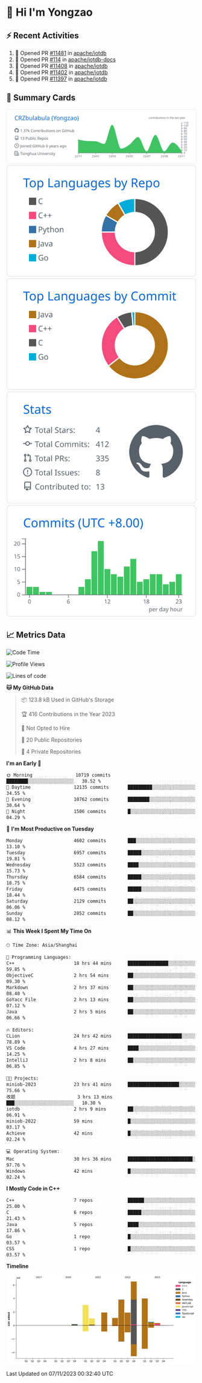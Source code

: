 # 👋 Hi I'm Yongzao

## ⚡ Recent Activities
<!--START_SECTION:activity-->
1. 💪 Opened PR [#11481](https://github.com/apache/iotdb/pull/11481) in [apache/iotdb](https://github.com/apache/iotdb)
2. 💪 Opened PR [#114](https://github.com/apache/iotdb-docs/pull/114) in [apache/iotdb-docs](https://github.com/apache/iotdb-docs)
3. 💪 Opened PR [#11408](https://github.com/apache/iotdb/pull/11408) in [apache/iotdb](https://github.com/apache/iotdb)
4. 💪 Opened PR [#11402](https://github.com/apache/iotdb/pull/11402) in [apache/iotdb](https://github.com/apache/iotdb)
5. 💪 Opened PR [#11397](https://github.com/apache/iotdb/pull/11397) in [apache/iotdb](https://github.com/apache/iotdb)
<!--END_SECTION:activity-->

## 🎑 Summary Cards

[![](https://raw.githubusercontent.com/CRZbulabula/CRZbulabula/main/profile-summary-card-output/github/0-profile-details.svg)](https://github.com/vn7n24fzkq/github-profile-summary-cards)
[![](https://raw.githubusercontent.com/CRZbulabula/CRZbulabula/main/profile-summary-card-output/github/1-repos-per-language.svg)](https://github.com/vn7n24fzkq/github-profile-summary-cards) [![](https://raw.githubusercontent.com/CRZbulabula/CRZbulabula/main/profile-summary-card-output/github/2-most-commit-language.svg)](https://github.com/vn7n24fzkq/github-profile-summary-cards)
[![](https://raw.githubusercontent.com/CRZbulabula/CRZbulabula/main/profile-summary-card-output/github/3-stats.svg)](https://github.com/vn7n24fzkq/github-profile-summary-cards) [![](https://raw.githubusercontent.com/CRZbulabula/CRZbulabula/main/profile-summary-card-output/github/4-productive-time.svg)](https://github.com/vn7n24fzkq/github-profile-summary-cards)

## 📈 Metrics Data

<!--START_SECTION:waka-->
![Code Time](http://img.shields.io/badge/Code%20Time-444%20hrs%2044%20mins-blue)

![Profile Views](http://img.shields.io/badge/Profile%20Views-1-blue)

![Lines of code](https://img.shields.io/badge/From%20Hello%20World%20I%27ve%20Written-24.3%20million%20lines%20of%20code-blue)

**🐱 My GitHub Data** 

> 📦 123.8 kB Used in GitHub's Storage 
 > 
> 🏆 416 Contributions in the Year 2023
 > 
> 🚫 Not Opted to Hire
 > 
> 📜 20 Public Repositories 
 > 
> 🔑 4 Private Repositories 
 > 
**I'm an Early 🐤** 

```text
🌞 Morning                10719 commits       ████████░░░░░░░░░░░░░░░░░   30.52 % 
🌆 Daytime                12135 commits       █████████░░░░░░░░░░░░░░░░   34.55 % 
🌃 Evening                10762 commits       ████████░░░░░░░░░░░░░░░░░   30.64 % 
🌙 Night                  1506 commits        █░░░░░░░░░░░░░░░░░░░░░░░░   04.29 % 
```
📅 **I'm Most Productive on Tuesday** 

```text
Monday                   4602 commits        ███░░░░░░░░░░░░░░░░░░░░░░   13.10 % 
Tuesday                  6957 commits        █████░░░░░░░░░░░░░░░░░░░░   19.81 % 
Wednesday                5523 commits        ████░░░░░░░░░░░░░░░░░░░░░   15.73 % 
Thursday                 6584 commits        █████░░░░░░░░░░░░░░░░░░░░   18.75 % 
Friday                   6475 commits        █████░░░░░░░░░░░░░░░░░░░░   18.44 % 
Saturday                 2129 commits        ██░░░░░░░░░░░░░░░░░░░░░░░   06.06 % 
Sunday                   2852 commits        ██░░░░░░░░░░░░░░░░░░░░░░░   08.12 % 
```


📊 **This Week I Spent My Time On** 

```text
🕑︎ Time Zone: Asia/Shanghai

💬 Programming Languages: 
C++                      18 hrs 44 mins      ███████████████░░░░░░░░░░   59.85 % 
ObjectiveC               2 hrs 54 mins       ██░░░░░░░░░░░░░░░░░░░░░░░   09.30 % 
Markdown                 2 hrs 37 mins       ██░░░░░░░░░░░░░░░░░░░░░░░   08.40 % 
GoYacc File              2 hrs 13 mins       ██░░░░░░░░░░░░░░░░░░░░░░░   07.12 % 
Java                     2 hrs 5 mins        ██░░░░░░░░░░░░░░░░░░░░░░░   06.66 % 

🔥 Editors: 
CLion                    24 hrs 42 mins      ████████████████████░░░░░   78.89 % 
VS Code                  4 hrs 27 mins       ████░░░░░░░░░░░░░░░░░░░░░   14.25 % 
IntelliJ                 2 hrs 8 mins        ██░░░░░░░░░░░░░░░░░░░░░░░   06.85 % 

🐱‍💻 Projects: 
miniob-2023              23 hrs 41 mins      ███████████████████░░░░░░   75.66 % 
改题                       3 hrs 13 mins       ███░░░░░░░░░░░░░░░░░░░░░░   10.30 % 
iotdb                    2 hrs 9 mins        ██░░░░░░░░░░░░░░░░░░░░░░░   06.91 % 
miniob-2022              59 mins             █░░░░░░░░░░░░░░░░░░░░░░░░   03.17 % 
Achieve                  42 mins             █░░░░░░░░░░░░░░░░░░░░░░░░   02.24 % 

💻 Operating System: 
Mac                      30 hrs 36 mins      ████████████████████████░   97.76 % 
Windows                  42 mins             █░░░░░░░░░░░░░░░░░░░░░░░░   02.24 % 
```

**I Mostly Code in C++** 

```text
C++                      7 repos             ██████░░░░░░░░░░░░░░░░░░░   25.00 % 
C                        6 repos             █████░░░░░░░░░░░░░░░░░░░░   21.43 % 
Java                     5 repos             ████░░░░░░░░░░░░░░░░░░░░░   17.86 % 
Go                       1 repo              █░░░░░░░░░░░░░░░░░░░░░░░░   03.57 % 
CSS                      1 repo              █░░░░░░░░░░░░░░░░░░░░░░░░   03.57 % 
```



**Timeline**

![Lines of Code chart](https://raw.githubusercontent.com/CRZbulabula/CRZbulabula/main/assets/bar_graph.png)


 Last Updated on 07/11/2023 00:32:40 UTC
<!--END_SECTION:waka-->

